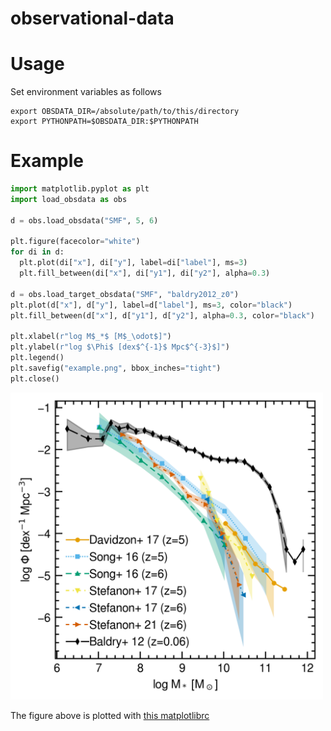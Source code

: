 # observational-data

Usage
=====
Set environment variables as follows
```
export OBSDATA_DIR=/absolute/path/to/this/directory
export PYTHONPATH=$OBSDATA_DIR:$PYTHONPATH
```

Example
=======
``` python
import matplotlib.pyplot as plt
import load_obsdata as obs

d = obs.load_obsdata("SMF", 5, 6)

plt.figure(facecolor="white")
for di in d:
  plt.plot(di["x"], di["y"], label=di["label"], ms=3)
  plt.fill_between(di["x"], di["y1"], di["y2"], alpha=0.3)

d = obs.load_target_obsdata("SMF", "baldry2012_z0")
plt.plot(d["x"], d["y"], label=d["label"], ms=3, color="black")
plt.fill_between(d["x"], d["y1"], d["y2"], alpha=0.3, color="black")

plt.xlabel(r"log M$_*$ [M$_\odot$]")
plt.ylabel(r"log $\Phi$ [dex$^{-1}$ Mpc$^{-3}$]")
plt.legend()
plt.savefig("example.png", bbox_inches="tight")
plt.close()
```
<img src="./example.png" width=500px>

The figure above is plotted with [this matplotlibrc](https://gist.github.com/YuriOku/964adda6649e0bbc76de1a8f9010fe1a)